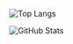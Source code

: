 ![Top Langs](https://github-readme-stats.vercel.app/api/top-langs/?username=omkarxpatel&langs_count=5&theme=dark&text_color=AFE1AF&title_color=AFE1AF)


![GitHub Stats](https://github-readme-stats.vercel.app/api?username=omkarxpatel&layout=compact&theme=dark&title_color=AFE1AF)
